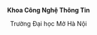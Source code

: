 <p align="center" style="font-weight: bold;">
    Khoa Công Nghệ Thông Tin
</p>
<p align="center">
    Trường Đại học Mở Hà Nội
</p>

